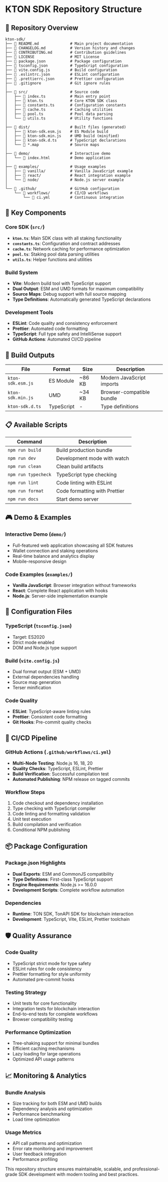 # KTON SDK Repository Structure

## 📁 Repository Overview

```
kton-sdk/
├── 📄 README.md              # Main project documentation
├── 📄 CHANGELOG.md           # Version history and changes
├── 📄 CONTRIBUTING.md        # Contribution guidelines
├── 📄 LICENSE                # MIT License
├── 📄 package.json           # Package configuration
├── 📄 tsconfig.json          # TypeScript configuration
├── 📄 vite.config.js         # Build configuration
├── 📄 .eslintrc.json         # ESLint configuration
├── 📄 .prettierrc.json       # Prettier configuration
├── 📄 .gitignore             # Git ignore rules
│
├── 📁 src/                   # Source code
│   ├── 📄 index.ts           # Main entry point
│   ├── 📄 kton.ts            # Core KTON SDK class
│   ├── 📄 constants.ts       # Configuration constants
│   ├── 📄 cache.ts           # Caching utilities
│   ├── 📄 pool.ts            # Pool data parsing
│   └── 📄 utils.ts           # Utility functions
│
├── 📁 dist/                  # Built files (generated)
│   ├── 📄 kton-sdk.esm.js    # ES Module build
│   ├── 📄 kton-sdk.min.js    # UMD build (minified)
│   ├── 📄 kton-sdk.d.ts      # TypeScript declarations
│   └── 📄 *.map              # Source maps
│
├── 📁 demo/                  # Interactive demo
│   └── 📄 index.html         # Demo application
│
├── 📁 examples/              # Usage examples
│   ├── 📁 vanilla/           # Vanilla JavaScript example
│   ├── 📁 react/             # React integration example
│   └── 📁 node/              # Node.js server example
│
└── 📁 .github/               # GitHub configuration
    └── 📁 workflows/         # CI/CD workflows
        └── 📄 ci.yml         # Continuous integration
```

## 🎯 Key Components

### Core SDK (`src/`)
- **`kton.ts`**: Main SDK class with all staking functionality
- **`constants.ts`**: Configuration and contract addresses
- **`cache.ts`**: Network caching for performance optimization
- **`pool.ts`**: Staking pool data parsing utilities
- **`utils.ts`**: Helper functions and utilities

### Build System
- **Vite**: Modern build tool with TypeScript support
- **Dual Output**: ESM and UMD formats for maximum compatibility
- **Source Maps**: Debug support with full source mapping
- **Type Definitions**: Automatically generated TypeScript declarations

### Development Tools
- **ESLint**: Code quality and consistency enforcement
- **Prettier**: Automated code formatting
- **TypeScript**: Full type safety and IntelliSense support
- **GitHub Actions**: Automated CI/CD pipeline

## 🚀 Build Outputs

| File | Format | Size | Description |
|------|--------|------|-------------|
| `kton-sdk.esm.js` | ES Module | ~86 KB | Modern JavaScript imports |
| `kton-sdk.min.js` | UMD | ~34 KB | Browser-compatible bundle |
| `kton-sdk.d.ts` | TypeScript | - | Type definitions |

## 📋 Available Scripts

| Command | Description |
|---------|-------------|
| `npm run build` | Build production bundle |
| `npm run dev` | Development mode with watch |
| `npm run clean` | Clean build artifacts |
| `npm run typecheck` | TypeScript type checking |
| `npm run lint` | Code linting with ESLint |
| `npm run format` | Code formatting with Prettier |
| `npm run docs` | Start demo server |

## 🎮 Demo & Examples

### Interactive Demo (`demo/`)
- Full-featured web application showcasing all SDK features
- Wallet connection and staking operations
- Real-time balance and analytics display
- Mobile-responsive design

### Code Examples (`examples/`)
- **Vanilla JavaScript**: Browser integration without frameworks
- **React**: Complete React application with hooks
- **Node.js**: Server-side implementation example

## 🔧 Configuration Files

### TypeScript (`tsconfig.json`)
- Target: ES2020
- Strict mode enabled
- DOM and Node.js type support

### Build (`vite.config.js`)
- Dual format output (ESM + UMD)
- External dependencies handling
- Source map generation
- Terser minification

### Code Quality
- **ESLint**: TypeScript-aware linting rules
- **Prettier**: Consistent code formatting
- **Git Hooks**: Pre-commit quality checks

## 🚦 CI/CD Pipeline

### GitHub Actions (`.github/workflows/ci.yml`)
- **Multi-Node Testing**: Node.js 16, 18, 20
- **Quality Checks**: TypeScript, ESLint, Prettier
- **Build Verification**: Successful compilation test
- **Automated Publishing**: NPM release on tagged commits

### Workflow Steps
1. Code checkout and dependency installation
2. Type checking with TypeScript compiler
3. Code linting and formatting validation
4. Unit test execution
5. Build compilation and verification
6. Conditional NPM publishing

## 📦 Package Configuration

### Package.json Highlights
- **Dual Exports**: ESM and CommonJS compatibility
- **Type Definitions**: First-class TypeScript support
- **Engine Requirements**: Node.js >= 16.0.0
- **Development Scripts**: Complete workflow automation

### Dependencies
- **Runtime**: TON SDK, TonAPI SDK for blockchain interaction
- **Development**: TypeScript, Vite, ESLint, Prettier toolchain

## 🛡️ Quality Assurance

### Code Quality
- TypeScript strict mode for type safety
- ESLint rules for code consistency
- Prettier formatting for style uniformity
- Automated pre-commit hooks

### Testing Strategy
- Unit tests for core functionality
- Integration tests for blockchain interaction
- End-to-end tests for complete workflows
- Browser compatibility testing

### Performance Optimization
- Tree-shaking support for minimal bundles
- Efficient caching mechanisms
- Lazy loading for large operations
- Optimized API usage patterns

## 📈 Monitoring & Analytics

### Bundle Analysis
- Size tracking for both ESM and UMD builds
- Dependency analysis and optimization
- Performance benchmarking
- Load time optimization

### Usage Metrics
- API call patterns and optimization
- Error rate monitoring and improvement
- User feedback integration
- Performance profiling

This repository structure ensures maintainable, scalable, and professional-grade SDK development with modern tooling and best practices.